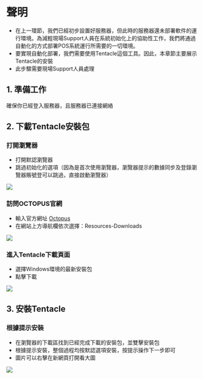 # 聲明
- 在上一環節，我們已經初步設置好服務器，但此時的服務器還未部署軟件的運行環境。為減輕現場Support人員在系統初始化上的協助性工作，我們將通過自動化的方式部署POS系統運行所需要的一切環境。
- 要實現自動化部署，我們需要使用Tentacle這個工具。因此，本章節主要展示Tentacle的安裝
- 此步驟需要現場Support人員處理

## 1. 準備工作

確保你已經登入服務器，且服務器已連接網絡

## 2. 下載Tentacle安裝包

### 打開瀏覽器
- 打開默認瀏覽器
- 跳過初始化的選項（因為是首次使用瀏覽器，瀏覽器提示的數據同步及登錄瀏覽器賬號登可以跳過，直接啟動瀏覽器）
  
![](https://raw.githubusercontent.com/SugarLam1207/Proton-docs-template/1.1/docs/source/images/101.png)



### 訪問OCTOPUS官網
- 輸入官方網址 [Octopus](https://octopus.com/ "點擊訪問 Octopus")
- 在網站上方導航欄依次選擇：Resources-Downloads
  
![](https://raw.githubusercontent.com/SugarLam1207/Proton-docs-template/1.1/docs/source/images/102.png)



### 進入Tentacle下載頁面
- 選擇Windows環境的最新安裝包
- 點擊下載
  
![](https://raw.githubusercontent.com/SugarLam1207/Proton-docs-template/1.1/docs/source/images/103.png)



## 3. 安裝Tentacle

### 根據提示安裝
- 在瀏覽器的下載區找到已經完成下載的安裝包，並雙擊安裝包
- 根據提示安裝，整個過程均按默認選項安裝，按提示操作下一步即可
- 圖片可以右擊在新網頁打開看大圖

![](https://raw.githubusercontent.com/SugarLam1207/Proton-docs-template/1.1/docs/source/images/104.png)

